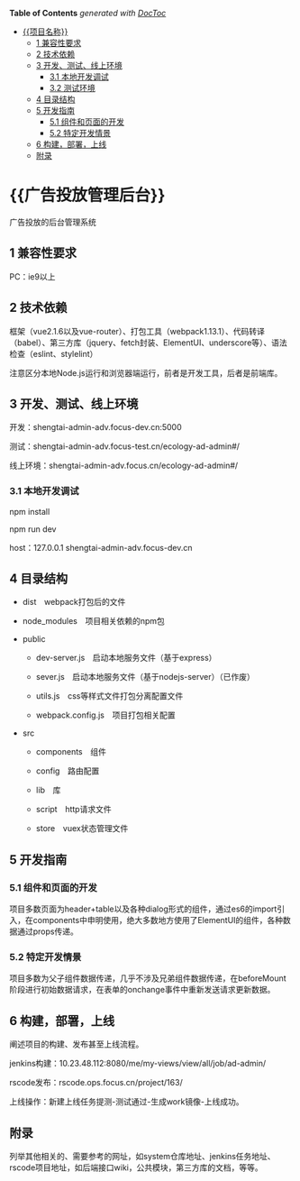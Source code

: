<!-- START doctoc generated TOC please keep comment here to allow auto update -->
<!-- DON'T EDIT THIS SECTION, INSTEAD RE-RUN doctoc TO UPDATE -->
**Table of Contents**  *generated with [DocToc](https://github.com/thlorenz/doctoc)*

- [{{项目名称}}](#%E9%A1%B9%E7%9B%AE%E5%90%8D%E7%A7%B0)
    - [1 兼容性要求](#1-%E5%85%BC%E5%AE%B9%E6%80%A7%E8%A6%81%E6%B1%82)
    - [2 技术依赖](#2-%E6%8A%80%E6%9C%AF%E4%BE%9D%E8%B5%96)
    - [3 开发、测试、线上环境](#3-%E5%BC%80%E5%8F%91%E6%B5%8B%E8%AF%95%E7%BA%BF%E4%B8%8A%E7%8E%AF%E5%A2%83)
        - [3.1 本地开发调试](#31-%E6%9C%AC%E5%9C%B0%E5%BC%80%E5%8F%91%E8%B0%83%E8%AF%95)
        - [3.2 测试环境](#32-%E6%B5%8B%E8%AF%95%E7%8E%AF%E5%A2%83)
    - [4 目录结构](#4-%E7%9B%AE%E5%BD%95%E7%BB%93%E6%9E%84)
    - [5 开发指南](#5-%E5%BC%80%E5%8F%91%E6%8C%87%E5%8D%97)
        - [5.1 组件和页面的开发](#51-%E7%BB%84%E4%BB%B6%E5%92%8C%E9%A1%B5%E9%9D%A2%E7%9A%84%E5%BC%80%E5%8F%91)
        - [5.2 特定开发情景](#52-%E7%89%B9%E5%AE%9A%E5%BC%80%E5%8F%91%E6%83%85%E6%99%AF)
    - [6 构建，部署，上线](#6-%E6%9E%84%E5%BB%BA%E9%83%A8%E7%BD%B2%E4%B8%8A%E7%BA%BF)
    - [附录](#%E9%99%84%E5%BD%95)

<!-- END doctoc generated TOC please keep comment here to allow auto update -->

# {{广告投放管理后台}}

广告投放的后台管理系统

## 1 兼容性要求

PC：ie9以上

## 2 技术依赖

框架（vue2.1.6以及vue-router）、打包工具（webpack1.13.1）、代码转译（babel）、第三方库（jquery、fetch封装、ElementUI、underscore等）、语法检查（eslint、stylelint）

注意区分本地Node.js运行和浏览器端运行，前者是开发工具，后者是前端库。

## 3 开发、测试、线上环境

开发：shengtai-admin-adv.focus-dev.cn:5000

测试：shengtai-admin-adv.focus-test.cn/ecology-ad-admin#/

线上环境：shengtai-admin-adv.focus.cn/ecology-ad-admin#/

### 3.1 本地开发调试

npm install

npm run dev

host：127.0.0.1 shengtai-admin-adv.focus-dev.cn


## 4 目录结构

-   dist　webpack打包后的文件

-   node_modules　项目相关依赖的npm包

-   public

    -   dev-server.js　启动本地服务文件（基于express）

    -   sever.js　启动本地服务文件（基于nodejs-server）（已作废）

    -   utils.js　css等样式文件打包分离配置文件

    -   webpack.config.js　项目打包相关配置

-   src

    -   components　组件
    
    -   config　路由配置
    
    -   lib　库
    
    -   script　http请求文件
    
    -   store　vuex状态管理文件

## 5 开发指南

### 5.1 组件和页面的开发

项目多数页面为header+table以及各种dialog形式的组件，通过es6的import引入，在components中申明使用，绝大多数地方使用了ElementUI的组件，各种数据通过props传递。

### 5.2 特定开发情景

项目多数为父子组件数据传递，几乎不涉及兄弟组件数据传递，在beforeMount阶段进行初始数据请求，在表单的onchange事件中重新发送请求更新数据。

## 6 构建，部署，上线

阐述项目的构建、发布甚至上线流程。

jenkins构建：10.23.48.112:8080/me/my-views/view/all/job/ad-admin/

rscode发布：rscode.ops.focus.cn/project/163/

上线操作：新建上线任务提测-测试通过-生成work镜像-上线成功。

## 附录

列举其他相关的、需要参考的网址，如system仓库地址、jenkins任务地址、rscode项目地址，如后端接口wiki，公共模块，第三方库的文档，等等。
